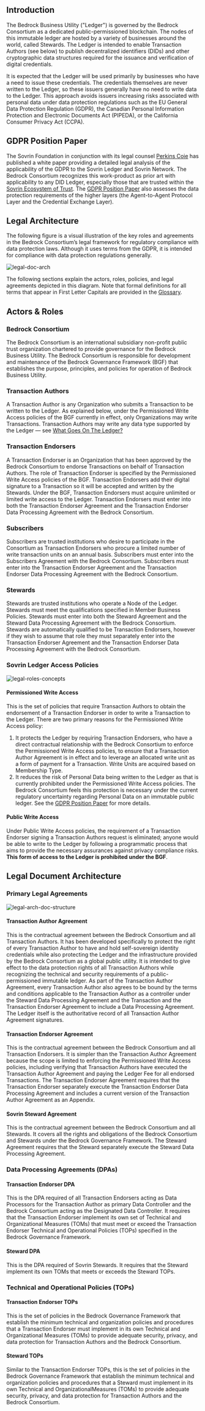 ## Introduction
The Bedrock Business Utility ("Ledger") is governed by the Bedrock Consortium as a dedicated public-permissioned blockchain. The nodes of this immutable ledger are hosted by a variety of businesses around the world, called Stewards. The Ledger is intended to enable Transaction Authors (see below) to publish decentralized identifiers (DIDs) and other cryptographic data structures required for the issuance and verification of digital credentials.

It is expected that the Ledger will be used primarily by businesses who have a need to issue these credentials. The credentials themselves are never written to the Ledger, so these issuers generally have no need to write data to the Ledger. This approach avoids issuers increasing risks associated with personal data under data protection regulations such as the EU General Data Protection Regulation (GDPR), the Canadian Personal Information Protection and Electronic Documents Act (PIPEDA), or the California Consumer Privacy Act (CCPA).

## GDPR Position Paper
The Sovrin Foundation in conjunction with its legal counsel [Perkins Coie](https://www.perkinscoie.com/en/) has published a white paper providing a detailed legal analysis of the applicability of the GDPR to the Sovrin Ledger and Sovrin Network. The Bedrock Consortium recognizes this work-product as prior art with applicability to any DID Ledger, especially those that are trusted within the [Sovrin Ecosystem of Trust](../gf_info/glossary.md). The [GDPR Position Paper](https://sovrin.org/wp-content/uploads/GDPR-Paper_V1.pdf) also assesses the data protection requirements of the higher layers (the Agent-to-Agent Protocol Layer and the Credential Exchange Layer).

## Legal Architecture
The following figure is a visual illustration of the key roles and agreements in the Bedrock Consortium’s legal framework for regulatory compliance with data protection laws. Although it uses terms from the GDPR, it is intended for compliance with data protection regulations generally.

![legal-doc-arch](../img/legal-doc-arch.png)

The following sections explain the actors, roles, policies, and legal agreements depicted in this diagram. Note that formal definitions for all terms that appear in First Letter Capitals are provided in the [Glossary](../gf_info/glossary.md).

## Actors & Roles

### Bedrock Consortium
The Bedrock Consortium is an international subsidiary non-profit public trust organization chartered to provide governance for the Bedrock Business Utility. The Bedrock Consortium is responsible for development and
maintenance of the Bedrock Governance Framework (BGF) that establishes the purpose, principles, and policies for operation of Bedrock Business Utility.

### Transaction Authors
A Transaction Author is any Organization who submits a Transaction to be written to the Ledger. As explained below, under the Permissioned Write Access policies of the BGF currently in effect, only Organizations may write Transactions. Transaction Authors may write any data type supported by the Ledger — see [What Goes On The Ledger?](../gf_controlled/ledger_data_polices.md)

### Transaction Endorsers
A Transaction Endorser is an Organization that has been approved by the Bedrock Consortium to endorse Transactions on behalf of Transaction Authors. The role of Transaction Endorser is specified by the Permissioned Write Access policies of the BGF. Transaction Endorsers add their digital signature to a Transaction so it will be accepted and written by the Stewards. Under the BGF, Transaction Endorsers must acquire unlimited or limited write access to the Ledger. Transaction Endorsers must enter into both the Transaction Endorser Agreement and the Transaction Endorser Data Processing Agreement with the Bedrock Consortium.

### Subscribers
Subscribers are trusted institutions who desire to participate in the Consortium as Transaction Endorsers who procure a limited number of write transaction units on an annual basis. Subscribers must enter into the Subscribers Agreement with the Bedrock Consortium. Subscribers must  enter into the Transaction Endorser Agreement and the Transaction Endorser Data Processing Agreement with the Bedrock Consortium.

### Stewards
Stewards are trusted institutions who operate a Node of the Ledger. Stewards must meet the qualifications specified in Member Business Policies. Stewards must enter into both the Steward Agreement and the Steward Data Processing Agreement with the Bedrock Consortium. Stewards are automatically qualified to be Transaction Endorsers, however if they wish to assume that role they must separately enter into the Transaction Endorser Agreement and the Transaction Endorser Data Processing Agreement with the Bedrock Consortium.

### Sovrin Ledger Access Policies

![legal-roles-concepts](../img/legal-roles-concepts.png)

#### Permissioned Write Access
This is the set of policies that require Transaction Authors to obtain the endorsement of a Transaction Endorser in order to write a Transaction to the Ledger. There are two primary reasons for the Permissioned Write Access policy:

1. It protects the Ledger by requiring Transaction Endorsers, who have a direct contractual relationship with the Bedrock Consortium to enforce the Permissioned Write Access policies, to ensure that a Transaction Author Agreement is in effect and to leverage an allocated write unit as a form of payment for a Transaction. Write Units are acquired based on Membership Type.
2. It reduces the risk of Personal Data being written to the  Ledger as that is currently prohibited under the Permissioned Write Access policies. The Bedrock Consortium feels this protection is necessary under the current regulatory uncertainty regarding Personal Data on an immutable public ledger. See the [GDPR Position Paper](https://sovrin.org/wp-content/uploads/GDPR-Paper_V1.pdf) for more details.

#### Public Write Access
Under Public Write Access policies, the requirement of a Transaction Endorser signing a Transaction Authors request is eliminated; anyone would be able to write to the Ledger by following a programmatic process that aims to provide the necessary assurances against privacy compliance risks. **This form of access to the Ledger is prohibited under the BGF**.  

## Legal Document Architecture

### Primary Legal Agreements

![legal-arch-doc-structure](../img/legal-arch-doc-structure.png)

#### Transaction Author Agreement
This is the contractual agreement between the Bedrock Consortium and all Transaction Authors. It has been developed specifically to protect the right of every Transaction Author to have and hold self-sovereign identity credentials while also protecting the Ledger and the infrastructure provided by the Bedrock Consortium as a global public utility. It is intended to give effect to the data protection rights of all Transaction Authors while recognizing the technical and security requirements of a public-permissioned immutable ledger. As part of the Transaction Author Agreement, every Transaction Author also agrees to be bound by the terms and conditions applicable to the Transaction Author as a controller under the Steward Data Processing Agreement and the Transaction and the Transaction Endorser Agreement to include a Data Processing Agreement. The Ledger itself is the authoritative record of all Transaction Author Agreement signatures.

#### Transaction Endorser Agreement
This is the contractual agreement between the Bedrock Consortium and all Transaction Endorsers. It is simpler than the Transaction Author Agreement because the scope is limited to enforcing the Permissioned Write Access policies, including verifying that Transaction Authors have executed the Transaction Author Agreement and paying the Ledger Fee for all endorsed Transactions. The Transaction Endorser Agreement requires that the Transaction Endorser separately execute the Transaction
Endorser Data Processing Agreement and includes a current version of the Transaction Author Agreement as an Appendix.

#### Sovrin Steward Agreement
This is the contractual agreement between the Bedrock Consortium and all Stewards. It covers all the rights and obligations of the Bedrock Consortium and Stewards under the Bedrock Governance Framework. The Steward Agreement requires that the Steward separately execute the Steward Data Processing Agreement.

### Data Processing Agreements (DPAs)
#### Transaction Endorser DPA
This is the DPA required of all Transaction Endorsers acting as Data Processors for the Transaction Author as primary Data Controller and the Bedrock Consortium acting as the Designated Data Controller. It requires that the Transaction Endorser implement its own set of Technical and Organizational Measures (TOMs) that must meet or exceed the Transaction Endorser Technical and Operational Policies (TOPs) specified in the Bedrock Governance Framework.

#### Steward DPA
This is the DPA required of Sovrin Stewards. It requires that the Steward implement its own TOMs that meets or exceeds the Steward TOPs.

### Technical and Operational Policies (TOPs)
#### Transaction Endorser TOPs
This is the set of policies in the Bedrock Governance Framework that establish the minimum technical and organization policies and procedures that a Transaction Endorser must implement in its own Technical and Organizational Measures (TOMs) to provide adequate security, privacy, and data protection for Transaction Authors and the Bedrock Consortium.

#### Steward TOPs
Similar to the Transaction Endorser TOPs, this is the set of policies in the Bedrock Governance Framework that establish the minimum technical and organization policies and procedures that a Steward must implement in its own Technical and OrganizationalMeasures (TOMs) to provide adequate security, privacy, and data protection for Transaction Authors and the Bedrock Consortium.

